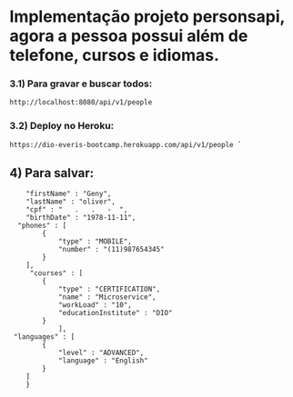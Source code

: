 # Implementação projeto personsapi, agora a pessoa possui além de telefone, cursos e idiomas. 



### 3.1) Para gravar e buscar todos:
```bash
http://localhost:8080/api/v1/people 
```
### 3.2) Deploy no Heroku:
```bash
https://dio-everis-bootcamp.herokuapp.com/api/v1/people ` 
```

## 4) Para salvar:

```{
	"firstName" : "Geny",
	"lastName" : "oliver",
	"cpf" : "   .   .   -  ",
	"birthDate" : "1978-11-11",
  "phones" : [
		{
			"type" : "MOBILE",
			"number" : "(11)987654345" 
		}
	],
	 "courses" : [
		{
			"type" : "CERTIFICATION",
			"name" : "Microservice",
			"workLoad" : "10",
			"educationInstitute" : "DIO"
		}
			],
 "languages" : [
		{
			"level" : "ADVANCED",
			"language" : "English"
		}
	]
	}


```






